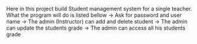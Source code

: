 Here in this project  build Student management system for a single teacher.
What the program will do is listed bellow
-> Ask for password and user name 
-> The admin (Instructor) can add and delete student
-> The admin can update the students grade
-> The admin can access all his students grade
